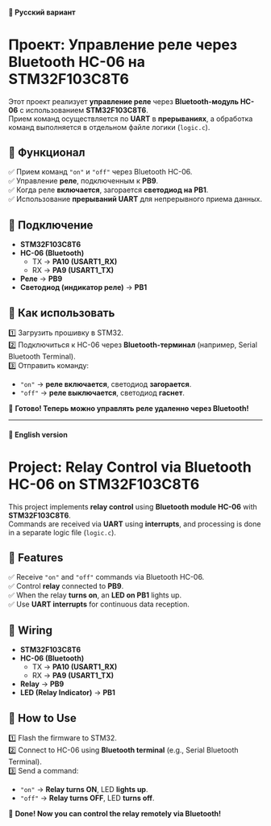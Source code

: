 
#### **📝 Русский вариант**
# **Проект: Управление реле через Bluetooth HC-06 на STM32F103C8T6**  
Этот проект реализует **управление реле** через **Bluetooth-модуль HC-06** с использованием **STM32F103C8T6**.  
Прием команд осуществляется по **UART** в **прерываниях**, а обработка команд выполняется в отдельном файле логики (`logic.c`).  

## **🔹 Функционал**  
✅ Прием команд `"on"` и `"off"` через Bluetooth HC-06.  
✅ Управление **реле**, подключенным к **PB9**.  
✅ Когда реле **включается**, загорается **светодиод на PB1**.  
✅ Использование **прерываний UART** для непрерывного приема данных.  

## **🔹 Подключение**  
- **STM32F103C8T6**  
- **HC-06 (Bluetooth)**  
  - TX → **PA10 (USART1_RX)**  
  - RX → **PA9 (USART1_TX)**  
- **Реле** → **PB9**  
- **Светодиод (индикатор реле)** → **PB1**  

## **🔹 Как использовать**  
1️⃣ Загрузить прошивку в STM32.  
2️⃣ Подключиться к HC-06 через **Bluetooth-терминал** (например, Serial Bluetooth Terminal).  
3️⃣ Отправить команду:  
   - `"on"` → **реле включается**, светодиод **загорается**.  
   - `"off"` → **реле выключается**, светодиод **гаснет**.  

🚀 **Готово! Теперь можно управлять реле удаленно через Bluetooth!**  

---

#### **📝 English version**
# **Project: Relay Control via Bluetooth HC-06 on STM32F103C8T6**  
This project implements **relay control** using **Bluetooth module HC-06** with **STM32F103C8T6**.  
Commands are received via **UART** using **interrupts**, and processing is done in a separate logic file (`logic.c`).  

## **🔹 Features**  
✅ Receive `"on"` and `"off"` commands via Bluetooth HC-06.  
✅ Control **relay** connected to **PB9**.  
✅ When the relay **turns on**, an **LED on PB1** lights up.  
✅ Use **UART interrupts** for continuous data reception.  

## **🔹 Wiring**  
- **STM32F103C8T6**  
- **HC-06 (Bluetooth)**  
  - TX → **PA10 (USART1_RX)**  
  - RX → **PA9 (USART1_TX)**  
- **Relay** → **PB9**  
- **LED (Relay Indicator)** → **PB1**  

## **🔹 How to Use**  
1️⃣ Flash the firmware to STM32.  
2️⃣ Connect to HC-06 using **Bluetooth terminal** (e.g., Serial Bluetooth Terminal).  
3️⃣ Send a command:  
   - `"on"` → **Relay turns ON**, LED **lights up**.  
   - `"off"` → **Relay turns OFF**, LED **turns off**.  

🚀 **Done! Now you can control the relay remotely via Bluetooth!**  
